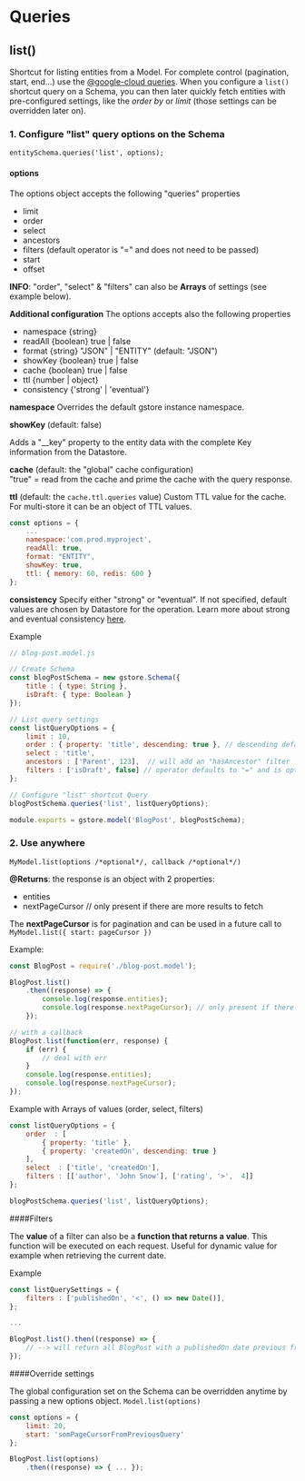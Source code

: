 # Queries

## list()

Shortcut for listing entities from a Model. For complete control (pagination, start, end...) use the [@google-cloud queries](./google-cloud-queries.md). When you configure a `list()` shortcut query on a Schema, you can then later quickly fetch entities with pre-configured settings, like the _order by_ or _limit_ (those settings can be overridden later on).

### 1. Configure "list" query options on the Schema

`entitySchema.queries('list', options);`

#### options

The options object accepts the following "queries" properties

- limit
- order
- select
- ancestors
- filters (default operator is "=" and does not need to be passed)
- start
- offset

**INFO**: "order", "select" & "filters" can also be **Arrays** of settings (see example below).


**Additional configuration**
The options accepts also the following properties

- namespace {string}
- readAll {boolean} true | false
- format {string} "JSON" | "ENTITY" (default: "JSON")
- showKey {boolean} true | false
- cache {boolean} true | false
- ttl {number | object}
- consistency {'strong' | 'eventual'}

**namespace**
Overrides the default gstore instance namespace.

**showKey** (default: false)

Adds a "__key" property to the entity data with the complete Key information from the Datastore.

**cache** (default: the "global" cache configuration)    
"true" = read from the cache and prime the cache with the query response.  

**ttl** (default: the `cache.ttl.queries` value)
Custom TTL value for the cache. For multi-store it can be an object of TTL values.

```js
const options = {
    ...
    namespace:'com.prod.myproject',
    readAll: true,
    format: "ENTITY",
    showKey: true,
    ttl: { memory: 60, redis: 600 }
};
```

**consistency**
Specify either "strong" or "eventual". If not specified, default values are chosen by Datastore for the operation. Learn more about strong and eventual consistency [here](https://cloud.google.com/datastore/docs/articles/balancing-strong-and-eventual-consistency-with-google-cloud-datastore).



Example

```js
// blog-post.model.js

// Create Schema
const blogPostSchema = new gstore.Schema({
    title : { type: String },
    isDraft: { type: Boolean }
});

// List query settings
const listQueryOptions = {
    limit : 10,
    order : { property: 'title', descending: true }, // descending defaults to false and is optional
    select : 'title',
    ancestors : ['Parent', 123],  // will add an "hasAncestor" filter
    filters : ['isDraft', false] // operator defaults to "=" and is optional,
};

// Configure "list" shortcut Query
blogPostSchema.queries('list', listQueryOptions);

module.exports = gstore.model('BlogPost', blogPostSchema);
```

### 2. Use anywhere

`MyModel.list(options /*optional*/, callback /*optional*/)`

**@Returns**: the response is an object with 2 properties:
- entities
- nextPageCursor // only present if there are more results to fetch

The **nextPageCursor** is for pagination and can be used in a future call to `MyModel.list({ start: pageCursor })`

Example:
```js
const BlogPost = require('./blog-post.model');

BlogPost.list()
    .then((response) => {
        console.log(response.entities);
        console.log(response.nextPageCursor); // only present if there are more results
    });

// with a callback
BlogPost.list(function(err, response) {
    if (err) {
        // deal with err
    }
    console.log(response.entities);
    console.log(response.nextPageCursor);
});
```

Example with Arrays of values (order, select, filters)

```js
const listQueryOptions = {
    order  : [
        { property: 'title' },
        { property: 'createdOn', descending: true }
    ],
    select  : ['title', 'createdOn'],
    filters : [['author', 'John Snow'], ['rating', '>',  4]]
};

blogPostSchema.queries('list', listQueryOptions);
```

####Filters

The **value** of a filter can also be a **function that returns a value**. This function will be executed on each request. Useful for dynamic value for example when retrieving the current date.

Example
```js
const listQuerySettings = {
    filters : ['publishedOn', '<', () => new Date()],
};

...

BlogPost.list().then((response) => {
    // --> will return all BlogPost with a publishedOn date previous from current date.
});
```

####Override settings

The global configuration set on the Schema can be overridden anytime by passing a new options object. `Model.list(options)`

```js
const options = {
    limit: 20,
    start: 'somPageCursorFromPreviousQuery'
};

BlogPost.list(options)
    .then((response) => { ... });
```

